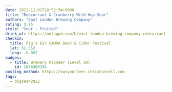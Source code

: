 ```yaml
---
date: 2022-12-01T18:52:54+0000
title: "Redcurrant & Cranberry Wild Hop Sour"
authors: "East London Brewing Company"
rating: 3.75
style: "Sour - Fruited"
drink_of: https://untappd.com/b/east-london-brewing-company-redcurrant-and-cranberry-wild-hop-sour/
checkin:
  title: Pig's Ear CAMRA Beer & Cider Festival
  lat: 51.552
  long: -0.052
badges:
  - title: Brewery Pioneer (Level 30)
    id: 1048360294
posting_method: https://ownyourbeer.chrisburnell.com
tags:
  - pigsear2022
---
```

